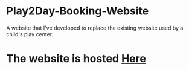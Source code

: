 # Play2Day-Booking-Website
A website that I've developed to replace the existing website used by a child's play center.

# The website is hosted [Here](benjamano.pythonanywhere.com)
